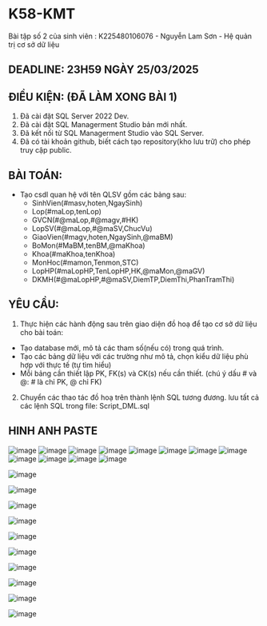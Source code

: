 # K58-KMT
Bài tập số 2 của sinh viên : K225480106076 - Nguyễn Lam Sơn - Hệ quản trị cơ sở dữ liệu
## DEADLINE: 23H59 NGÀY 25/03/2025

## ĐIỀU KIỆN: (ĐÃ LÀM XONG BÀI 1)
1. Đã cài đặt SQL Server 2022 Dev.
2. Đã cài đặt SQL Managerment Studio bản mới nhất.
3. Đã kết nối từ SQL Managerment Studio vào SQL Server.
4. Đã có tài khoản github, biết cách tạo repository(kho lưu trữ) cho phép truy cập public.

## BÀI TOÁN:
- Tạo csdl quan hệ với tên QLSV gồm các bảng sau:
  + SinhVien(#masv,hoten,NgaySinh)
  + Lop(#maLop,tenLop)
  + GVCN(#@maLop,#@magv,#HK)
  + LopSV(#@maLop,#@maSV,ChucVu)
  + GiaoVien(#magv,hoten,NgaySinh,@maBM)
  + BoMon(#MaBM,tenBM,@maKhoa)
  + Khoa(#maKhoa,tenKhoa)
  + MonHoc(#mamon,Tenmon,STC)
  + LopHP(#maLopHP,TenLopHP,HK,@maMon,@maGV)
  + DKMH(#@maLopHP,#@maSV,DiemTP,DiemThi,PhanTramThi)

## YÊU CẦU:
1. Thực hiện các hành động sau trên giao diện đồ hoạ để tạo cơ sở dữ liệu cho bài toán:
  + Tạo database mới, mô tả các tham số(nếu có) trong quá trình.
  + Tạo các bảng dữ liệu với các trường như mô tả, chọn kiểu dữ liệu phù hợp với thực tế (tự tìm hiểu)
  + Mỗi bảng cần thiết lập PK, FK(s) và CK(s) nếu cần thiết. (chú ý dấu # và @: # là chỉ PK, @ chỉ FK)
2. Chuyển các thao tác đồ hoạ trên thành lệnh SQL tương đương. lưu tất cả các lệnh SQL trong file: Script_DML.sql
## HINH ANH PASTE
![image](https://github.com/user-attachments/assets/e42f6a0c-b6e3-4e7a-9ab4-68f86cfe8049)
![image](https://github.com/user-attachments/assets/1e334ad5-1e78-4df0-ba93-2e8ac06570cb)
![image](https://github.com/user-attachments/assets/55f70d62-57ff-4aa9-b944-9c9ef45d61f2)
![image](https://github.com/user-attachments/assets/3140d25f-73d4-49c3-9555-8fc0ff3b42d9)
![image](https://github.com/user-attachments/assets/ef763403-e102-430e-96f0-163c2f4d37c4)
![image](https://github.com/user-attachments/assets/ef2f1831-a494-47a0-ab2d-80dc3058df20)
![image](https://github.com/user-attachments/assets/4102a7f8-f96f-4823-8f40-b52c836eda4e)
![image](https://github.com/user-attachments/assets/04aea1d5-0eb7-4fdc-bc96-ab9dd300691e)
![image](https://github.com/user-attachments/assets/41c5111c-d702-45f8-8bbc-53cfd46f7e98)
![image](https://github.com/user-attachments/assets/0a352d93-5662-4964-a3a1-09e1fa6c2d4c)
![image](https://github.com/user-attachments/assets/287d0c82-4331-434e-93ae-2bae83ddb789)
![image](https://github.com/user-attachments/assets/0536e3c6-c37e-47f5-8108-0b0921b9b8d4)

![image](https://github.com/user-attachments/assets/6bb97670-5715-4db0-8546-f9185e7a4ded)

![image](https://github.com/user-attachments/assets/fa1fb847-f2c9-4903-aa1c-f182422fe011)

![image](https://github.com/user-attachments/assets/8b803180-9803-4c33-9212-e29f6f6c248f)

![image](https://github.com/user-attachments/assets/dbfb7cca-6ae4-4996-b714-945628f184e8)

![image](https://github.com/user-attachments/assets/e0fb6b0f-182d-4463-a5a7-79310325b1ac)

![image](https://github.com/user-attachments/assets/ecb9ecc1-200f-416e-a481-2dcd27239a2f)

![image](https://github.com/user-attachments/assets/0df15d7b-229f-4d1c-ab46-0a3dad72c2bd)

![image](https://github.com/user-attachments/assets/e87bb2f2-a9c1-4d4a-9a6e-0574f494067a)

![image](https://github.com/user-attachments/assets/6528c28a-b032-4a26-a2dd-69a71ab9a98d)

![image](https://github.com/user-attachments/assets/f977172f-9887-4004-b6c7-17d58aaf1e3f)

























